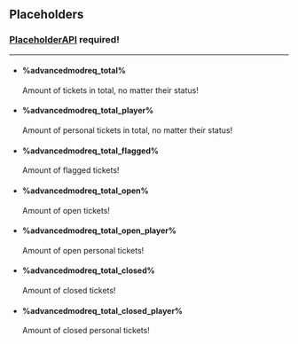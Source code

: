 ## Placeholders ##
### [PlaceholderAPI](https://www.spigotmc.org/resources/6245/) required! ###
***
- #### %advancedmodreq_total% ####
  Amount of tickets in total, no matter their status!
- #### %advancedmodreq_total_player% 
  Amount of personal tickets in total, no matter their status!
- #### %advancedmodreq_total_flagged%
  Amount of flagged tickets!
- #### %advancedmodreq_total_open%
  Amount of open tickets!
- #### %advancedmodreq_total_open_player%  
  Amount of open personal tickets!
- #### %advancedmodreq_total_closed%  
  Amount of closed tickets!
- #### %advancedmodreq_total_closed_player%  
  Amount of closed personal tickets! 
